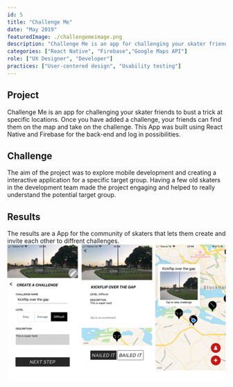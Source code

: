 ```yaml
---
id: 5
title: "Challenge Me"
date: "May 2019"
featuredImage: ./challengemeimage.png
description: "Challenge Me is an app for challenging your skater friends to bust a trick at specific locations."
categories: ["React Native", "Firebase","Google Maps API"]
role: ["UX Designer", "Developer"]
practices: ["User-centered design", "Usability testing"]
---
```


## Project
Challenge Me is an app for challenging your skater friends to bust a trick at specific locations. Once you have added a challenge, your friends can find them on the map and take on the challenge. This App was built using React Native and Firebase for the back-end and log in possibilities. 

## Challenge
The aim of the project was to explore mobile development and creating a interactive application for a specific target group. Having a few old skaters in the development team made the project engaging and helped to really understand the potential target group.

## Results 
The results are a App for the community of skaters that lets them create and invite each other to diffrent challenges.
![ChallengeMe](./Challengemepls.png)




